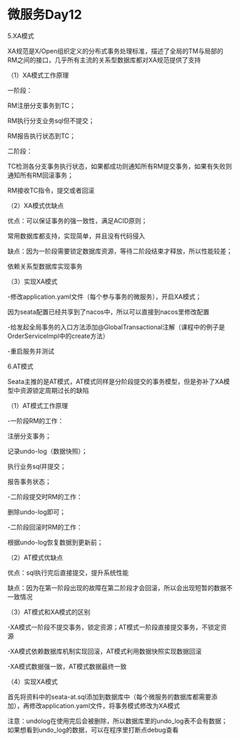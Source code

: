# 微服务Day12

5.XA模式

XA规范是X/Open组织定义的分布式事务处理标准，描述了全局的TM与局部的RM之间的接口，几乎所有主流的关系型数据库都对XA规范提供了支持

 （1）XA模式工作原理

一阶段：

RM注册分支事务到TC；

RM执行分支业务sql但不提交；

RM报告执行状态到TC；

二阶段：

TC检测各分支事务执行状态，如果都成功则通知所有RM提交事务，如果有失败则通知所有RM回滚事务；

RM接收TC指令，提交或者回滚

（2）XA模式优缺点

优点：可以保证事务的强一致性，满足ACID原则；

常用数据库都支持，实现简单，并且没有代码侵入

缺点：因为一阶段需要锁定数据库资源，等待二阶段结束才释放，所以性能较差；

依赖关系型数据库实现事务

（3）实现XA模式

-修改application.yaml文件（每个参与事务的微服务），开启XA模式；

因为seata配置已经共享到了nacos中，所以可以直接到nacos里修改配置 

-给发起全局事务的入口方法添加@GlobalTransactional注解（课程中的例子是OrderServicelmpl中的create方法）

-重启服务并测试

6.AT模式

Seata主推的是AT模式，AT模式同样是分阶段提交的事务模型，但是弥补了XA模型中资源锁定周期过长的缺陷

（1）AT模式工作原理

-一阶段RM的工作：

注册分支事务；

记录undo-log（数据快照）；

执行业务sql并提交；

报告事务状态；

-二阶段提交时RM的工作：

删除undo-log即可；

-二阶段回滚时RM的工作：

根据undo-log恢复数据到更新前；

（2）AT模式优缺点

优点：sql执行完后直接提交，提升系统性能

缺点：因为在第一阶段出现的故障在第二阶段才会回滚，所以会出现短暂的数据不一致情况

（3）AT模式和XA模式的区别

-XA模式一阶段不提交事务，锁定资源；AT模式一阶段直接提交事务，不锁定资源

-XA模式依赖数据库机制实现回滚，AT模式利用数据快照实现数据回滚

-XA模式数据强一致，AT模式数据最终一致

（4）实现XA模式

首先将资料中的seata-at.sql添加到数据库中（每个微服务的数据库都需要添加），再修改application.yaml文件，将事务模式修改为XA模式

注意：undolog在使用完后会被删除，所以数据库里的undo_log表不会有数据；如果想看到undo_log的数据，可以在程序里打断点debug查看